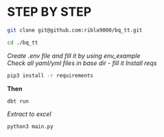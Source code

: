 # STEP BY STEP
```bash
git clone git@github.com:ribla9000/bq_tt.git
```

```bash 
cd ./bq_tt
``` 

*Create .env file and fill it by using env_example*\
*Check all yaml/yml files  in base dir - fill it*
*Install reqs* 
```bash
pip3 install -r requirements
```
**Then**
```bash 
dbt run
```

*Extract to excel* 
```bash 
python3 main.py
```

